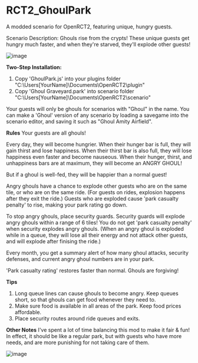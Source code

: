 # RCT2_GhoulPark
A modded scenario for OpenRCT2, featuring unique, hungry guests.

Scenario Description: Ghouls rise from the crypts! These unique guests get hungry much faster, and when they're starved, they'll explode other guests!

![image](https://user-images.githubusercontent.com/51807239/169670924-9e835151-251d-4ade-b208-fb17b378ded7.png)

**Two-Step Installation:**
1. Copy 'GhoulPark.js' into your plugins folder "C:\Users\[YourName]\Documents\OpenRCT2\plugin"
2. Copy 'Ghoul Graveyard.park' into scenario folder "C:\Users\[YourName]\Documents\OpenRCT2\scenario"

Your guests will only be ghouls for scenarios with "Ghoul" in the name. You can make a 'Ghoul' version of any scenario by loading a savegame into the scenario editor, and saving it such as "Ghoul Amity Airfield".

**Rules**
Your guests are all ghouls!

Every day, they will become hungrier. When their hunger bar is full, they will gain thirst and lose happiness. When their thirst bar is also full, they will lose happiness even faster and become nauseous. When their hunger, thirst, and unhappiness bars are at maximum, they will become an ANGRY GHOUL!

But if a ghoul is well-fed, they will be happier than a normal guest!

Angry ghouls have a chance to explode other guests who are on the same tile, or who are on the same ride. (For guests on rides, explosion happens after they exit the ride.) Guests who are exploded cause 'park casualty penalty' to rise, making your park rating go down.

To stop angry ghouls, place security guards. Security guards will explode angry ghouls within a range of 6 tiles! You do not get 'park casualty penalty' when security explodes angry ghouls. (When an angry ghoul is exploded while in a queue, they will lose all their energy and not attack other guests, and will explode after finising the ride.)

Every month, you get a summary alert of how many ghoul attacks, security defenses, and current angry ghoul numbers are in your park.

'Park casualty rating' restores faster than normal. Ghouls are forgiving!

**Tips**
1. Long queue lines can cause ghouls to become angry. Keep queues short, so that ghouls can get food whenever they need to.
2. Make sure food is available in all areas of the park. Keep food prices affordable.
3. Place security routes around ride queues and exits.

**Other Notes**
I've spent a lot of time balancing this mod to make it fair & fun!
In effect, it should be like a regular park, but with guests who have more needs, and are more punishing for not taking care of them.

![image](https://user-images.githubusercontent.com/51807239/169191852-445a198c-f1a5-4b24-a479-59cbf5b84515.png)
